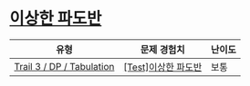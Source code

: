 # [이상한 파도반](https://https://en.codetree.ai/trails/complete/curated-cards/test-dp-padovan-wrong)

|유형|문제 경험치|난이도|
|---|---|---|
|[Trail 3 / DP / Tabulation](https://https://en.codetree.ai/trail-info/novice-high/)|[[Test]이상한 파도반](https://https://en.codetree.ai/trails/complete/curated-cards/test-dp-padovan-wrong/)|보통|

